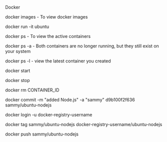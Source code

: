 Docker

docker images - To view docker images

docker run -it ubuntu

docker ps  - To view the active containers

docker ps -a - Both containers are no longer running, but they still exist on your system

docker ps -l - view the latest container you created

docker start 

docker stop 

docker rm CONTAINER_ID

docker commit -m "added Node.js" -a "sammy" d9b100f2f636 sammy/ubuntu-nodejs


docker login -u docker-registry-username

docker tag sammy/ubuntu-nodejs docker-registry-username/ubuntu-nodejs

docker push sammy/ubuntu-nodejs
